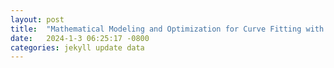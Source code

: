 ```yaml
---
layout: post
title:  "Mathematical Modeling and Optimization for Curve Fitting with Gurobi in Python"
date:   2024-1-3 06:25:17 -0800
categories: jekyll update data
---
```


<div>                        <script type="text/javascript">window.PlotlyConfig = {MathJaxConfig: 'local'};</script>
        <script charset="utf-8" src="https://cdn.plot.ly/plotly-2.24.1.min.js"></script>                <div id="aacccb90-b57a-4c27-9e44-b3101df66850" class="plotly-graph-div" style="height:100%; width:100%;"></div>            <script type="text/javascript">                                    window.PLOTLYENV=window.PLOTLYENV || {};                                    if (document.getElementById("aacccb90-b57a-4c27-9e44-b3101df66850")) {                    Plotly.newPlot(                        "aacccb90-b57a-4c27-9e44-b3101df66850",                        [{"hovertemplate":"X=%{x}\u003cbr\u003ey=%{y}\u003cextra\u003e\u003c\u002fextra\u003e","legendgroup":"","marker":{"color":"blue","symbol":"circle"},"mode":"markers","name":"Actual (y)","orientation":"v","showlegend":false,"x":[1.0,2.0,3.0,4.0,5.0],"xaxis":"x","y":[2.5,3.5,4.0,4.5,5.0],"yaxis":"y","type":"scatter"},{"line":{"color":"red"},"mode":"lines","name":"Predicted (y_hat)","x":[1.0,2.0,3.0,4.0,5.0],"y":[2.6999999999999997,3.3,3.9,4.5,5.1],"type":"scatter"}],                        {"template":{"data":{"histogram2dcontour":[{"type":"histogram2dcontour","colorbar":{"outlinewidth":0,"ticks":""},"colorscale":[[0.0,"#0d0887"],[0.1111111111111111,"#46039f"],[0.2222222222222222,"#7201a8"],[0.3333333333333333,"#9c179e"],[0.4444444444444444,"#bd3786"],[0.5555555555555556,"#d8576b"],[0.6666666666666666,"#ed7953"],[0.7777777777777778,"#fb9f3a"],[0.8888888888888888,"#fdca26"],[1.0,"#f0f921"]]}],"choropleth":[{"type":"choropleth","colorbar":{"outlinewidth":0,"ticks":""}}],"histogram2d":[{"type":"histogram2d","colorbar":{"outlinewidth":0,"ticks":""},"colorscale":[[0.0,"#0d0887"],[0.1111111111111111,"#46039f"],[0.2222222222222222,"#7201a8"],[0.3333333333333333,"#9c179e"],[0.4444444444444444,"#bd3786"],[0.5555555555555556,"#d8576b"],[0.6666666666666666,"#ed7953"],[0.7777777777777778,"#fb9f3a"],[0.8888888888888888,"#fdca26"],[1.0,"#f0f921"]]}],"heatmap":[{"type":"heatmap","colorbar":{"outlinewidth":0,"ticks":""},"colorscale":[[0.0,"#0d0887"],[0.1111111111111111,"#46039f"],[0.2222222222222222,"#7201a8"],[0.3333333333333333,"#9c179e"],[0.4444444444444444,"#bd3786"],[0.5555555555555556,"#d8576b"],[0.6666666666666666,"#ed7953"],[0.7777777777777778,"#fb9f3a"],[0.8888888888888888,"#fdca26"],[1.0,"#f0f921"]]}],"heatmapgl":[{"type":"heatmapgl","colorbar":{"outlinewidth":0,"ticks":""},"colorscale":[[0.0,"#0d0887"],[0.1111111111111111,"#46039f"],[0.2222222222222222,"#7201a8"],[0.3333333333333333,"#9c179e"],[0.4444444444444444,"#bd3786"],[0.5555555555555556,"#d8576b"],[0.6666666666666666,"#ed7953"],[0.7777777777777778,"#fb9f3a"],[0.8888888888888888,"#fdca26"],[1.0,"#f0f921"]]}],"contourcarpet":[{"type":"contourcarpet","colorbar":{"outlinewidth":0,"ticks":""}}],"contour":[{"type":"contour","colorbar":{"outlinewidth":0,"ticks":""},"colorscale":[[0.0,"#0d0887"],[0.1111111111111111,"#46039f"],[0.2222222222222222,"#7201a8"],[0.3333333333333333,"#9c179e"],[0.4444444444444444,"#bd3786"],[0.5555555555555556,"#d8576b"],[0.6666666666666666,"#ed7953"],[0.7777777777777778,"#fb9f3a"],[0.8888888888888888,"#fdca26"],[1.0,"#f0f921"]]}],"surface":[{"type":"surface","colorbar":{"outlinewidth":0,"ticks":""},"colorscale":[[0.0,"#0d0887"],[0.1111111111111111,"#46039f"],[0.2222222222222222,"#7201a8"],[0.3333333333333333,"#9c179e"],[0.4444444444444444,"#bd3786"],[0.5555555555555556,"#d8576b"],[0.6666666666666666,"#ed7953"],[0.7777777777777778,"#fb9f3a"],[0.8888888888888888,"#fdca26"],[1.0,"#f0f921"]]}],"mesh3d":[{"type":"mesh3d","colorbar":{"outlinewidth":0,"ticks":""}}],"scatter":[{"fillpattern":{"fillmode":"overlay","size":10,"solidity":0.2},"type":"scatter"}],"parcoords":[{"type":"parcoords","line":{"colorbar":{"outlinewidth":0,"ticks":""}}}],"scatterpolargl":[{"type":"scatterpolargl","marker":{"colorbar":{"outlinewidth":0,"ticks":""}}}],"bar":[{"error_x":{"color":"#2a3f5f"},"error_y":{"color":"#2a3f5f"},"marker":{"line":{"color":"#E5ECF6","width":0.5},"pattern":{"fillmode":"overlay","size":10,"solidity":0.2}},"type":"bar"}],"scattergeo":[{"type":"scattergeo","marker":{"colorbar":{"outlinewidth":0,"ticks":""}}}],"scatterpolar":[{"type":"scatterpolar","marker":{"colorbar":{"outlinewidth":0,"ticks":""}}}],"histogram":[{"marker":{"pattern":{"fillmode":"overlay","size":10,"solidity":0.2}},"type":"histogram"}],"scattergl":[{"type":"scattergl","marker":{"colorbar":{"outlinewidth":0,"ticks":""}}}],"scatter3d":[{"type":"scatter3d","line":{"colorbar":{"outlinewidth":0,"ticks":""}},"marker":{"colorbar":{"outlinewidth":0,"ticks":""}}}],"scattermapbox":[{"type":"scattermapbox","marker":{"colorbar":{"outlinewidth":0,"ticks":""}}}],"scatterternary":[{"type":"scatterternary","marker":{"colorbar":{"outlinewidth":0,"ticks":""}}}],"scattercarpet":[{"type":"scattercarpet","marker":{"colorbar":{"outlinewidth":0,"ticks":""}}}],"carpet":[{"aaxis":{"endlinecolor":"#2a3f5f","gridcolor":"white","linecolor":"white","minorgridcolor":"white","startlinecolor":"#2a3f5f"},"baxis":{"endlinecolor":"#2a3f5f","gridcolor":"white","linecolor":"white","minorgridcolor":"white","startlinecolor":"#2a3f5f"},"type":"carpet"}],"table":[{"cells":{"fill":{"color":"#EBF0F8"},"line":{"color":"white"}},"header":{"fill":{"color":"#C8D4E3"},"line":{"color":"white"}},"type":"table"}],"barpolar":[{"marker":{"line":{"color":"#E5ECF6","width":0.5},"pattern":{"fillmode":"overlay","size":10,"solidity":0.2}},"type":"barpolar"}],"pie":[{"automargin":true,"type":"pie"}]},"layout":{"autotypenumbers":"strict","colorway":["#636efa","#EF553B","#00cc96","#ab63fa","#FFA15A","#19d3f3","#FF6692","#B6E880","#FF97FF","#FECB52"],"font":{"color":"#2a3f5f"},"hovermode":"closest","hoverlabel":{"align":"left"},"paper_bgcolor":"white","plot_bgcolor":"#E5ECF6","polar":{"bgcolor":"#E5ECF6","angularaxis":{"gridcolor":"white","linecolor":"white","ticks":""},"radialaxis":{"gridcolor":"white","linecolor":"white","ticks":""}},"ternary":{"bgcolor":"#E5ECF6","aaxis":{"gridcolor":"white","linecolor":"white","ticks":""},"baxis":{"gridcolor":"white","linecolor":"white","ticks":""},"caxis":{"gridcolor":"white","linecolor":"white","ticks":""}},"coloraxis":{"colorbar":{"outlinewidth":0,"ticks":""}},"colorscale":{"sequential":[[0.0,"#0d0887"],[0.1111111111111111,"#46039f"],[0.2222222222222222,"#7201a8"],[0.3333333333333333,"#9c179e"],[0.4444444444444444,"#bd3786"],[0.5555555555555556,"#d8576b"],[0.6666666666666666,"#ed7953"],[0.7777777777777778,"#fb9f3a"],[0.8888888888888888,"#fdca26"],[1.0,"#f0f921"]],"sequentialminus":[[0.0,"#0d0887"],[0.1111111111111111,"#46039f"],[0.2222222222222222,"#7201a8"],[0.3333333333333333,"#9c179e"],[0.4444444444444444,"#bd3786"],[0.5555555555555556,"#d8576b"],[0.6666666666666666,"#ed7953"],[0.7777777777777778,"#fb9f3a"],[0.8888888888888888,"#fdca26"],[1.0,"#f0f921"]],"diverging":[[0,"#8e0152"],[0.1,"#c51b7d"],[0.2,"#de77ae"],[0.3,"#f1b6da"],[0.4,"#fde0ef"],[0.5,"#f7f7f7"],[0.6,"#e6f5d0"],[0.7,"#b8e186"],[0.8,"#7fbc41"],[0.9,"#4d9221"],[1,"#276419"]]},"xaxis":{"gridcolor":"white","linecolor":"white","ticks":"","title":{"standoff":15},"zerolinecolor":"white","automargin":true,"zerolinewidth":2},"yaxis":{"gridcolor":"white","linecolor":"white","ticks":"","title":{"standoff":15},"zerolinecolor":"white","automargin":true,"zerolinewidth":2},"scene":{"xaxis":{"backgroundcolor":"#E5ECF6","gridcolor":"white","linecolor":"white","showbackground":true,"ticks":"","zerolinecolor":"white","gridwidth":2},"yaxis":{"backgroundcolor":"#E5ECF6","gridcolor":"white","linecolor":"white","showbackground":true,"ticks":"","zerolinecolor":"white","gridwidth":2},"zaxis":{"backgroundcolor":"#E5ECF6","gridcolor":"white","linecolor":"white","showbackground":true,"ticks":"","zerolinecolor":"white","gridwidth":2}},"shapedefaults":{"line":{"color":"#2a3f5f"}},"annotationdefaults":{"arrowcolor":"#2a3f5f","arrowhead":0,"arrowwidth":1},"geo":{"bgcolor":"white","landcolor":"#E5ECF6","subunitcolor":"white","showland":true,"showlakes":true,"lakecolor":"white"},"title":{"x":0.05},"mapbox":{"style":"light"}}},"xaxis":{"anchor":"y","domain":[0.0,1.0],"title":{"text":"X"}},"yaxis":{"anchor":"x","domain":[0.0,1.0],"title":{"text":"y"}},"legend":{"tracegroupgap":0,"x":0,"y":1,"traceorder":"normal","orientation":"h"},"margin":{"t":60}},                        {"responsive": true}                    )                };                            </script>        </div>



## Introduction:

Curve fitting plays a crucial role in understanding relationships between variables from observed data. In this blog, we'll explore the process of curve fitting using the Gurobi optimization library in Python. Gurobi provides a robust platform for solving optimization problems, making it a valuable tool for finding optimal solutions to curve fitting models.

## Model Setup:

We begin by creating a Gurobi model named 'CurveFitting' to represent our curve fitting problem. Our objective is to find the coefficients 'a' and 'b' for the linear curve \\(f(x) = a \cdot x + b\\) that best fits a given set of data points \\((x[i], y[i])\\).

```python
# Import Gurobi library
from gurobipy import GRB, Model

# Sample data (replace with your actual data)
observations = range(5)
x = [1, 2, 3, 4, 5]
y = [2.5, 3.5, 4.0, 4.5, 5.0]

# Create a model
model = Model('CurveFitting')

# Create the variables
b = model.addVar(lb=-GRB.INFINITY, ub=GRB.INFINITY, vtype=GRB.CONTINUOUS, name="b")
a = model.addVar(lb=-GRB.INFINITY, ub=GRB.INFINITY, vtype=GRB.CONTINUOUS, name="a")
u = model.addVars(observations, vtype=GRB.CONTINUOUS, name="u")
v = model.addVars(observations, vtype=GRB.CONTINUOUS, name="v")

# Deviation constraints
deviations = model.addConstrs((a * x[i] + b + u[i] - v[i] == y[i] for i in observations), name='deviations')

# Objective function to minimize total deviations
model.setObjective(u.sum('*') + v.sum('*'))
```

## Optimization:

With the model set up and constraints defined, we proceed with the optimization process.

```python
# Optimize the model
model.optimize()
```

## Results:

Let's print the optimal values for 'a' and 'b' obtained through the Gurobi optimization.

```python
# Print results
print(f"Optimal 'a' value: {a.x}")
print(f"Optimal 'b' value: {b.x}")
```

## Conclusion:

This blog has provided a practical demonstration of mathematical modeling for curve fitting using Gurobi in Python. By integrating optimization techniques, Gurobi efficiently determines the optimal coefficients for the linear curve, demonstrating the application of mathematical modeling to solve real-world curve fitting problems.

## Appendix: Derivation of the Objective Function

The objective function in our curve fitting model aims to minimize the total positive and negative deviations between the observed data points and the predicted values from our linear curve. Let's derive this objective function step by step.

The linear curve is represented by the function \\(f(x) = a \cdot x + b\\), where 'a' is the coefficient of the linear term and 'b' is the constant term.

For each observation \\((x[i], y[i])\\), we introduce two non-negative continuous variables, \\(u[i]\\) and \\(v[i]\\), to represent the positive and negative deviations, respectively, between the observed \\(y[i]\\) and the predicted \\(f(x[i])\\).

The deviation constraints are formulated as follows:

\\[a \cdot x[i] + b + u[i] - v[i] = y[i]\\]

To derive the objective function, we aim to minimize the total positive deviations (\\(u\\)) and total negative deviations (\\(v\\)) across all observations:

\\[ \text{Minimize } \sum_{i} (u[i] + v[i]) \\]

This objective function reflects our goal of finding the optimal values for 'a' and 'b' that result in the linear curve minimizing the overall deviations from the observed data points.

In the Gurobi Python code, this objective function is implemented using the `model.setObjective(u.sum('*') + v.sum('*'))` line. The solver then seeks values for 'a' and 'b' that achieve the minimum total deviations, providing an optimal fit for the given dataset.